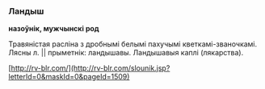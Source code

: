 ### Ландыш
**назоўнік, мужчынскі род**

Травяністая расліна з дробнымі белымі пахучымі кветкамі-званочкамі. Лясны л. || прыметнік: ландышавы. Ландышавыя каплі (лякарства).

<a rel="author">[http://rv-blr.com/](http://rv-blr.com/slounik.jsp?letterId=0&maskId=0&pageId=1509)</a>
